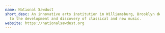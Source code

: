 ```yaml
---
name: National Sawdust
short_desc: An innovative arts institution in Williamsburg, Brooklyn dedicated
  to the development and discovery of classical and new music.
website: https://nationalsawdust.org
---
```

